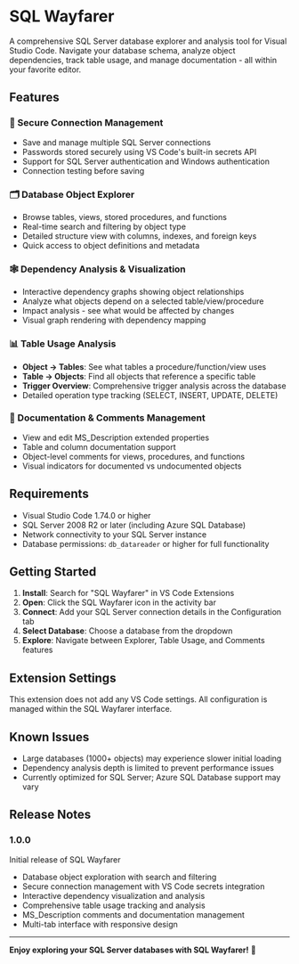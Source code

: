 # SQL Wayfarer

A comprehensive SQL Server database explorer and analysis tool for Visual Studio Code. Navigate your database schema, analyze object dependencies, track table usage, and manage documentation - all within your favorite editor.

## Features

### 🔐 Secure Connection Management
- Save and manage multiple SQL Server connections
- Passwords stored securely using VS Code's built-in secrets API
- Support for SQL Server authentication and Windows authentication
- Connection testing before saving

### 🗂️ Database Object Explorer
- Browse tables, views, stored procedures, and functions
- Real-time search and filtering by object type
- Detailed structure view with columns, indexes, and foreign keys
- Quick access to object definitions and metadata

### 🕸️ Dependency Analysis & Visualization
- Interactive dependency graphs showing object relationships
- Analyze what objects depend on a selected table/view/procedure
- Impact analysis - see what would be affected by changes
- Visual graph rendering with dependency mapping

### 📊 Table Usage Analysis
- **Object → Tables**: See what tables a procedure/function/view uses
- **Table → Objects**: Find all objects that reference a specific table
- **Trigger Overview**: Comprehensive trigger analysis across the database
- Detailed operation type tracking (SELECT, INSERT, UPDATE, DELETE)

### 📝 Documentation & Comments Management
- View and edit MS_Description extended properties
- Table and column documentation support
- Object-level comments for views, procedures, and functions
- Visual indicators for documented vs undocumented objects

## Requirements

- Visual Studio Code 1.74.0 or higher
- SQL Server 2008 R2 or later (including Azure SQL Database)
- Network connectivity to your SQL Server instance
- Database permissions: `db_datareader` or higher for full functionality

## Getting Started

1. **Install**: Search for "SQL Wayfarer" in VS Code Extensions
2. **Open**: Click the SQL Wayfarer icon in the activity bar
3. **Connect**: Add your SQL Server connection details in the Configuration tab
4. **Select Database**: Choose a database from the dropdown
5. **Explore**: Navigate between Explorer, Table Usage, and Comments features

## Extension Settings

This extension does not add any VS Code settings. All configuration is managed within the SQL Wayfarer interface.

## Known Issues

- Large databases (1000+ objects) may experience slower initial loading
- Dependency analysis depth is limited to prevent performance issues
- Currently optimized for SQL Server; Azure SQL Database support may vary

## Release Notes

### 1.0.0

Initial release of SQL Wayfarer

- Database object exploration with search and filtering
- Secure connection management with VS Code secrets integration
- Interactive dependency visualization and analysis
- Comprehensive table usage tracking and analysis
- MS_Description comments and documentation management
- Multi-tab interface with responsive design

---

**Enjoy exploring your SQL Server databases with SQL Wayfarer!** 🧭